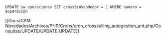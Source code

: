 `UPDATE sw_operaciones SET crossSinVendedor = 1 WHERE numero = $operacion`

[[Docs/CRM Novedades/Archivos/PHP/Crons/cron_crossselling_autogestion_ant.php/Consultas/UPDATE/UPDATE|UPDATE]]